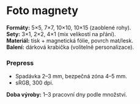 # Foto magnety

**Formáty:** 5×5, 7×7, 10×10, 10×15 (zaoblené rohy).  
**Sety:** 3×1, 2×2, 4×1 (mix velikostí na přání).  
**Materiál:** tisk + magnetická fólie, povrch mat/lesk.  
**Balení:** dárková krabička (volitelně personalizace).

### Prepress
- Spadávka 2–3 mm, bezpečná zóna 4–5 mm.  
- sRGB, 300 dpi.

**Doba výroby:** 1–3 pracovní dny podle množství.
